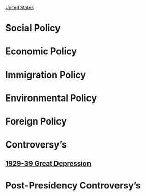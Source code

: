 [United States](../United%20States)

# Social Policy

# Economic Policy

# Immigration Policy

# Environmental Policy

# Foreign Policy

# Controversy’s
## [1929-39 Great Depression](../../Worldwide/1929-39%20Great%20Depression)
# Post-Presidency Controversy’s
